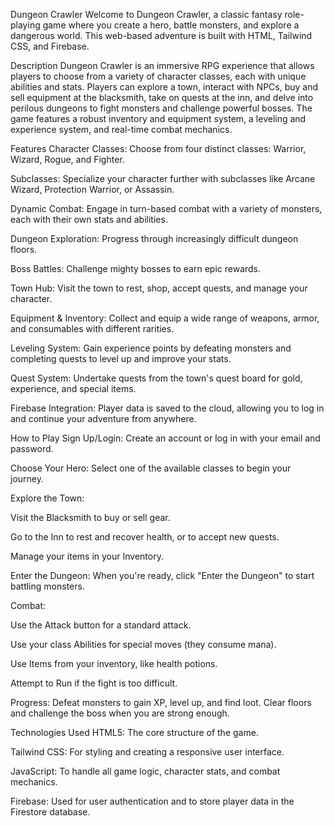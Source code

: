 Dungeon Crawler
Welcome to Dungeon Crawler, a classic fantasy role-playing game where you create a hero, battle monsters, and explore a dangerous world. This web-based adventure is built with HTML, Tailwind CSS, and Firebase.

Description
Dungeon Crawler is an immersive RPG experience that allows players to choose from a variety of character classes, each with unique abilities and stats. Players can explore a town, interact with NPCs, buy and sell equipment at the blacksmith, take on quests at the inn, and delve into perilous dungeons to fight monsters and challenge powerful bosses. The game features a robust inventory and equipment system, a leveling and experience system, and real-time combat mechanics.

Features
Character Classes: Choose from four distinct classes: Warrior, Wizard, Rogue, and Fighter.

Subclasses: Specialize your character further with subclasses like Arcane Wizard, Protection Warrior, or Assassin.

Dynamic Combat: Engage in turn-based combat with a variety of monsters, each with their own stats and abilities.

Dungeon Exploration: Progress through increasingly difficult dungeon floors.

Boss Battles: Challenge mighty bosses to earn epic rewards.

Town Hub: Visit the town to rest, shop, accept quests, and manage your character.

Equipment & Inventory: Collect and equip a wide range of weapons, armor, and consumables with different rarities.

Leveling System: Gain experience points by defeating monsters and completing quests to level up and improve your stats.

Quest System: Undertake quests from the town's quest board for gold, experience, and special items.

Firebase Integration: Player data is saved to the cloud, allowing you to log in and continue your adventure from anywhere.

How to Play
Sign Up/Login: Create an account or log in with your email and password.

Choose Your Hero: Select one of the available classes to begin your journey.

Explore the Town:

Visit the Blacksmith to buy or sell gear.

Go to the Inn to rest and recover health, or to accept new quests.

Manage your items in your Inventory.

Enter the Dungeon: When you're ready, click "Enter the Dungeon" to start battling monsters.

Combat:

Use the Attack button for a standard attack.

Use your class Abilities for special moves (they consume mana).

Use Items from your inventory, like health potions.

Attempt to Run if the fight is too difficult.

Progress: Defeat monsters to gain XP, level up, and find loot. Clear floors and challenge the boss when you are strong enough.

Technologies Used
HTML5: The core structure of the game.

Tailwind CSS: For styling and creating a responsive user interface.

JavaScript: To handle all game logic, character stats, and combat mechanics.

Firebase: Used for user authentication and to store player data in the Firestore database.
